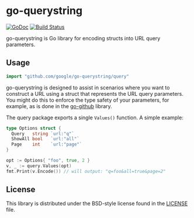 # go-querystring #

[![GoDoc](https://godoc.org/github.com/google/go-querystring/query?status.svg)](https://godoc.org/github.com/google/go-querystring/query) [![Build Status](https://travis-ci.org/google/go-querystring.svg?branch=master)](https://travis-ci.org/google/go-querystring)

go-querystring is Go library for encoding structs into URL query parameters.

## Usage ##

```go
import "github.com/google/go-querystring/query"
```

go-querystring is designed to assist in scenarios where you want to construct a
URL using a struct that represents the URL query parameters.  You might do this
to enforce the type safety of your parameters, for example, as is done in the
[go-github][] library.

The query package exports a single `Values()` function.  A simple example:

```go
type Options struct {
  Query   string `url:"q"`
  ShowAll bool   `url:"all"`
  Page    int    `url:"page"`
}

opt := Options{ "foo", true, 2 }
v, _ := query.Values(opt)
fmt.Print(v.Encode()) // will output: "q=foo&all=true&page=2"
```

[go-github]: https://github.com/google/go-github/commit/994f6f8405f052a117d2d0b500054341048fbb08

## License ##

This library is distributed under the BSD-style license found in the [LICENSE](LICENSE)
file.
